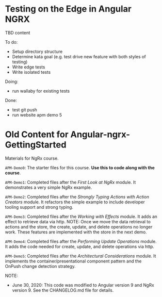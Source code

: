 # Testing on the Edge in Angular NGRX
TBD content

To do:
- Setup directory structure
- Determine kata goal (e.g. test drive new feature with both styles of testing)
- Write edge tests
- Write isolated tests

Doing:
- run wallaby for existing tests

Done:
- test git push
- run website apm demo 5

# Old Content for Angular-ngrx-GettingStarted
Materials for NgRx course.

`APM-Demo0`: The starter files for this course. **Use this to code along with the course**.

`APM-Demo1`: Completed files after the *First Look at NgRx* module. It demonstrates a very simple NgRx example.

`APM-Demo2`: Completed files after the *Strongly Typing Actions with Action Creators* module. It refactors the simple example to include developer tooling support and strong typing.

`APM-Demo3`: Completed files after the *Working with Effects* module. It adds an effect to retrieve data via http. NOTE: Once we move the data retrieval to actions and the store, the create, update, and delete operations no longer work. These features are implemented with the store in the next demo.

`APM-Demo4`: Completed files after the *Performing Update Operations* module. It adds the code needed for create, update, and delete operations via http.

`APM-Demo5`: Completed files after the *Architectural Considerations* module. It implements the container/presentational component pattern and the OnPush change detection strategy.

NOTE:
- June 30, 2020: This code was modified to Angular version 9 and NgRx version 9. See the CHANGELOG.md file for details.
